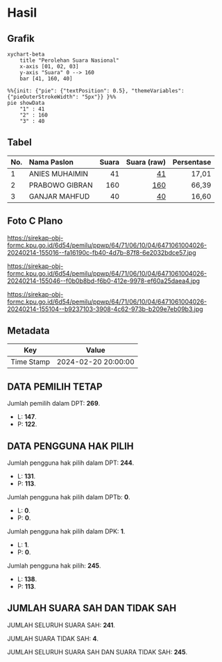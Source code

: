 # Hasil

## Grafik

```mermaid
xychart-beta
    title "Perolehan Suara Nasional"
    x-axis [01, 02, 03]
    y-axis "Suara" 0 --> 160
    bar [41, 160, 40]
```

```mermaid
%%{init: {"pie": {"textPosition": 0.5}, "themeVariables": {"pieOuterStrokeWidth": "5px"}} }%%
pie showData
    "1" : 41
    "2" : 160
    "3" : 40
```

## Tabel

| No. | Nama Paslon    | Suara | Suara (raw) | Persentase |
|:--- |:-------------- | -----:| -----------:| ----------:|
| 1   | ANIES MUHAIMIN | 41    | [41][p-1]   | 17,01      |
| 2   | PRABOWO GIBRAN | 160   | [160][p-2]  | 66,39      |
| 3   | GANJAR MAHFUD  | 40    | [40][p-3]   | 16,60      |


[p-1]: https://github.com/gigit-pemilu/pemilu-2024/blob/main/pilpres/hitung-suara/sub/64-kalimantan-timur/sub/71-kota-balikpapan/sub/06-balikpapan-kota/sub/1004-klandasan-ilir/sub/026-tps/sub/paslon-1.txt
[p-2]: https://github.com/gigit-pemilu/pemilu-2024/blob/main/pilpres/hitung-suara/sub/64-kalimantan-timur/sub/71-kota-balikpapan/sub/06-balikpapan-kota/sub/1004-klandasan-ilir/sub/026-tps/sub/paslon-2.txt
[p-3]: https://github.com/gigit-pemilu/pemilu-2024/blob/main/pilpres/hitung-suara/sub/64-kalimantan-timur/sub/71-kota-balikpapan/sub/06-balikpapan-kota/sub/1004-klandasan-ilir/sub/026-tps/sub/paslon-3.txt

## Foto C Plano

https://sirekap-obj-formc.kpu.go.id/6d54/pemilu/ppwp/64/71/06/10/04/6471061004026-20240214-155016--fa16190c-fb40-4d7b-87f8-6e2032bdce57.jpg

https://sirekap-obj-formc.kpu.go.id/6d54/pemilu/ppwp/64/71/06/10/04/6471061004026-20240214-155046--f0b0b8bd-f6b0-412e-9978-ef60a25daea4.jpg

https://sirekap-obj-formc.kpu.go.id/6d54/pemilu/ppwp/64/71/06/10/04/6471061004026-20240214-155104--b9237103-3908-4c62-973b-b209e7eb09b3.jpg


## Metadata

| Key        | Value               |
| ---------- | ------------------- |
| Time Stamp | 2024-02-20 20:00:00 |


## DATA PEMILIH TETAP

Jumlah pemilih dalam DPT: **269**.
 * L: **147**.
 * P: **122**.

## DATA PENGGUNA HAK PILIH

Jumlah pengguna hak pilih dalam DPT: **244**.
 * L: **131**.
 * P: **113**.

Jumlah pengguna hak pilih dalam DPTb: **0**.
 * L: **0**.
 * P: **0**.

Jumlah pengguna hak pilih dalam DPK: **1**.
 * L: **1**.
 * P: **0**.

Jumlah pengguna hak pilih: **245**.
 * L: **138**.
 * P: **113**.

## JUMLAH SUARA SAH DAN TIDAK SAH

JUMLAH SELURUH SUARA SAH: **241**.

JUMLAH SUARA TIDAK SAH: **4**.

JUMLAH SELURUH SUARA SAH DAN SUARA TIDAK SAH: **245**.


